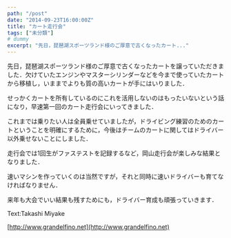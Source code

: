 ```yaml
---
path: "/post"
date: "2014-09-23T16:00:00Z"
title: "カート走行会"
tags: ["未分類"]
# dummy
excerpt: "先日，琵琶湖スポーツランド様のご厚意で古くなったカート..."
---
```




[](23-1.jpg)

先日，琵琶湖スポーツランド様のご厚意で古くなったカートを譲っていただきました．欠けていたエンジンやマスターシリンダーなどを今まで使っていたカートから移植し，いままでよりも質の高いカートが手にはいりました．

せっかくカートを所有しているのにこれを活用しないのはもったいないという話になり，早速第一回のカート走行会にいってきました．

これまでは乗りたい人は全員乗せていましたが，ドライビング練習のためのカートということを明確にするために，今後はチームのカートに関してはドライバー以外乗せないことにしました．

走行会では1回生がファステストを記録するなど，岡山走行会が楽しみな結果となりました．

速いマシンを作っていくのは当然ですが，それと同時に速いドライバーも育てなければなりません．

来年も大会でいい結果も残すためにも，ドライバー育成も頑張っていきます．

Text:Takashi Miyake

[http://www.grandelfino.net](http://www.grandelfino.net)

